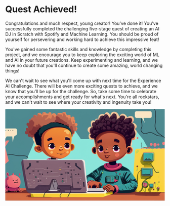 # Quest Achieved!

Congratulations and much respect, young creator! You've done it! You've successfully completed the challenging five-stage quest of creating an AI DJ in Scratch with Spotify and Machine Learning. You should be proud of yourself for persevering and working hard to achieve this impressive feat!

You've gained some fantastic skills and knowledge by completing this project, and we encourage you to keep exploring the exciting world of ML and AI in your future creations. Keep experimenting and learning, and we have no doubt that you'll continue to create some amazing, world changing things!

We can't wait to see what you'll come up with next time for the Experience AI Challenge. There will be even more exciting quests to achieve, and we know that you'll be up for the challenge. So, take some time to celebrate your accomplishments and get ready for what's next. You're all rockstars, and we can't wait to see where your creativity and ingenuity take you!

![](images/codekids.png)